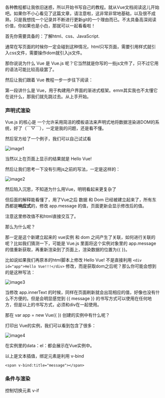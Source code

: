 各种教程都让我依旧迷惑，所以开始书写自己的教程。就从Vue文档阅读这儿开始吧。如果你不小心看见了这篇文章，请注意啦，这非常非常地基础，以及很不成熟，只是我想找一个记录并不断进行更新git的一个理由而已。不太具备高深阅读价值，你如果也是小白，那就可以一起看看啦！

首先你需要具备的：了解html、css、JavaScript.

通常在写页面的时候你一定会碰到这种情况，html只写页面，需要引用样式就引入css文件，需要操作dom就引入js文件。

那你说说为什么 Vue 是 Vue.js 呢？它当然就是你写的一些js文件了，只不过它用的语法可能比较高级罢了。

然后让我们跟着 Vue 教程一步一步往下阅读：

第一段讲什么是 Vue，用于构建用户界面的渐进式框架。emm其实我也不太懂它在说什么，那我们就先跳过去。从上手开始。

### 声明式渲染

Vue.js 的核心是 一个允许采用简洁的模板语法来声明式地将数据渲染进DOM的系统，好了（￣▽￣），一定是我的问题，还是看不懂。

然后官方给了一个例子，我们可以自己试试看

![image1](D:\A-Document\Typora\typora-user-images\VueDocumentation\image1.png)

当然以上在页面上显示的结果就是 Hello Vue! 

然后让我们思考一下没有引用js之前的写法，一定是这样的：

![image2](D:\A-Document\Typora\typora-user-images\VueDocumentation\image2.png)

然后陷入沉思，不知道为什么用Vue，明明看起来更复杂了

但后面的解释能看懂了，用了Vue之后 数据 和 Dom 已经被建立起来了，所有东西都是**响应式**的，修改 app.message 的值，页面更新会显示修改后的值。

注意这里修改值不和html直接交互了。

那么为什么呢？

那一定是这个新建立起来的 vue实例 和 dom 之间产生了关联，如何进行关联的呢？比如我们猜测一下，可能是 Vue.js 里面将这个实例对象里的 app.message 的值重新获取，再重新渲染到了页面上，渲染数据的位置为{{ }}。

比如说如果我们再原本的html脚本上修改 Hello Vue! 不是直接利用 `<div id="app">Hello Vue!!!</div>` 修改，而是获取dom之后呢？那么你可能会想到的是这种写法：

![image3](D:\A-Document\Typora\typora-user-images\VueDocumentation\image3.png)

当修改 app.innerText 的时候，同样在页面刷新就会出现相应的值，好像也没有什么不方便的。但是会明显感觉到 {{ message }} 的书写方式可以使用在任何地方，但是以上的书写方式，必须和div在一起使用。

那在 var app = new Vue({ }) 创建的实例中有什么呢？

打印出 Vue的实例，我们可以看到包含了很多：

![image4](D:\A-Document\Typora\typora-user-images\VueDocumentation\image4.png)

在实例里的data：el：都会展示在Vue实例中。

以上是文本插值，绑定元素是利用 v-bind

`<span v-bind:title="message"></span>`

### 条件与渲染

控制切换元素 v-if
